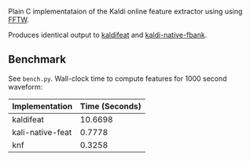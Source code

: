 Plain C implementataion of the Kaldi online feature extractor using using [FFTW](https://www.fftw.org/).

Produces identical output to [kaldifeat](https://github.com/csukuangfj/kaldifeat) and [kaldi-native-fbank](https://github.com/csukuangfj/kaldi-native-fbank).

## Benchmark

See `bench.py`. Wall-clock time to compute features for 1000 second waveform:

Implementation | Time (Seconds)
---|---
kaldifeat | 10.6698
kali-native-feat | 0.7778
knf | 0.3258
